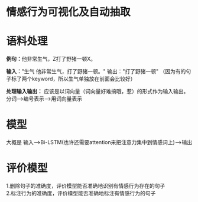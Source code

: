 # 情感行为可视化及自动抽取


<h1>语料处理</h1>

<b>例句：</b>他非常<keyword>生气</keyword>，Z打了野猪一顿X。

<b>输入：</b>"生气 他非常<keyword>生气</keyword>，打了野猪一顿。"    输出："打了野猪一顿"
（因为有的句子标了两个keyword，所以生气单独放在前面会比较好）

<b>处理输入输出：</b>
应该是以词向量（词向量好难搞哦，惹）的形式作为输入输出。分词-->编号表示-->用词向量表示

# 模型
大概是 输入-->Bi-LSTM(也许还需要attention来把注意力集中到情感词上)-->输出

# 评价模型
1.删除句子的准确度，评价模型能否准确地识别有情感行为存在的句子</br>
2.标注行为的准确度，评价模型能否准确地标注有情感行为的句子
